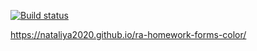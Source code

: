 [![Build status](https://ci.appveyor.com/api/projects/status/shrgf35wsopb329f?svg=true)](https://ci.appveyor.com/project/Nataliya2020/ra-homework-forms-color)

https://nataliya2020.github.io/ra-homework-forms-color/
